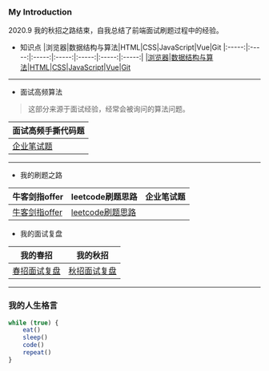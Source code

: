 ### My Introduction

<!--
**lf2021/lf2021** is a ✨ _special_ ✨ repository because its `README.md` (this file) appears on your GitHub profile.

Here are some ideas to get you started:

-->

2020.9 我的秋招之路结束，自我总结了前端面试刷题过程中的经验。

- 知识点
|浏览器|数据结构与算法|HTML|CSS|JavaScript|Vue|Git
|:-----:|:-----:|:-----:|:-----:|:-----:|:-----:|:-----:|
|[浏览器](https://github.com/lf2021/Front-End-Interview/blob/master/01.浏览器/浏览器.md)|[数据结构与算法](https://github.com/lf2021/Front-End-Interview/blob/master/02.数据结构与算法/数据结构与算法.md)|[HTML](https://github.com/lf2021/Front-End-Interview/blob/master/03.HTML/html.md)|[CSS](./04.CSS/css.md)|[JavaScript](https://github.com/lf2021/Front-End-Interview/blob/master/05.JavaScript/js.md)|[Vue](https://github.com/lf2021/Front-End-Interview/blob/master/06.Vue/vue.md)|[Git](https://github.com/lf2021/Front-End-Interview/blob/master/10.git常用指令/git常用指令.md)

---

- 面试高频算法

> 这部分来源于面试经验，经常会被询问的算法问题。

|面试高频手撕代码题|
|---|
|[企业笔试题](https://github.com/lf2021/Front-End-Interview/blob/master/07.算法刷题/牛客网%20-%20企业笔试题.md)|[面试高频手撕代码题](https://github.com/lf2021/Front-End-Interview/blob/master/08.面试高频手撕代码题/面试高频手撕代码题.md)|

---

- 我的刷题之路

|牛客剑指offer|leetcode刷题思路|企业笔试题|
|---|---|---|
|[牛客剑指offer](https://github.com/lf2021/Front-End-Interview/blob/master/07.算法刷题/牛客网%20-%20剑指offer.md)|[leetcode刷题思路](https://github.com/lf2021/Front-End-Interview/blob/master/07.算法刷题/leetcode思路.md)|


- 我的面试复盘

|我的春招|我的秋招|
|:---------:|:---------:|
|[春招面试复盘](https://github.com/lf2021/Front-End-Interview/blob/master/09.面试复盘/Lee/春招面试复盘.md)|[秋招面试复盘](https://github.com/lf2021/Front-End-Interview/blob/master/09.面试复盘/Lee/秋招面试复盘.md)|

---

### 我的人生格言

```js
while (true) {
    eat()
    sleep()
    code()
    repeat()
}
```
